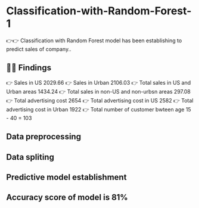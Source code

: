 # Classification-with-Random-Forest-1
👉👉 Classification with Random Forest model has been establishing to predict sales of company..
## 👨‍💻 Findings 
👉 Sales in US 2029.66
👉 Sales in Urban 2106.03
👉 Total sales in US and Urban areas 1434.24
👉 Total sales in non-US and non-urbsn areas 297.08
👉 Total advertising cost 2654
👉 Total advertising cost in US 2582
👉 Total advertising cost in Urban 1922
👉 Total number of customer bwteen age 15 - 40 = 103
## Data preprocessing
## Data spliting
## Predictive model establishment
## Accuracy score of model is 81%

